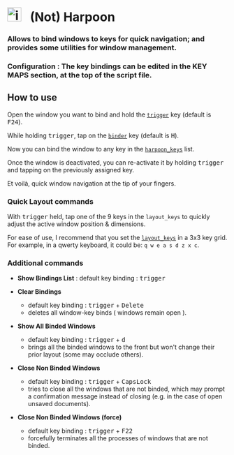 # <img src="trident.ico" alt="icon" width="32" height="32"/> &nbsp; (Not) Harpoon

### Allows to bind windows to keys for quick navigation; and provides some utilities for window management.


### Configuration : The key bindings can be edited in the KEY MAPS section, at the top of the script file. 


## How to use

Open the window you want to bind and hold the [`trigger`](https://github.com/bmad4ever/Bmad-Keyboard-Stuff/blob/eae08407bc7ac5fbbdda3ff7a59dd3649c353854/ahk/NotHarpoon/NotHarpoon.ahk#L9) key (default is <kbd>F24</kbd>).

While holding <kbd>trigger</kbd>, tap on the [`binder`](https://github.com/bmad4ever/Bmad-Keyboard-Stuff/blob/eae08407bc7ac5fbbdda3ff7a59dd3649c353854/ahk/NotHarpoon/NotHarpoon.ahk#L14) key (default is <kbd>H</kbd>).

Now you can bind the window to any key in the [`harpoon_keys`](https://github.com/bmad4ever/Bmad-Keyboard-Stuff/blob/eae08407bc7ac5fbbdda3ff7a59dd3649c353854/ahk/NotHarpoon/NotHarpoon.ahk#L38) list.

Once the window is deactivated, you can re-activate it by holding <kbd>trigger</kbd> and tapping on the previously assigned key. 

Et voilà, quick window navigation at the tip of your fingers.

### Quick Layout commands

With <kbd>trigger</kbd> held, tap one of the 9 keys in the `layout_keys` to quickly adjust the active window position & dimensions.

For ease of use, I recommend that you set the [`layout_keys`](https://github.com/bmad4ever/Bmad-Keyboard-Stuff/blob/eae08407bc7ac5fbbdda3ff7a59dd3649c353854/ahk/NotHarpoon/NotHarpoon.ahk#L29C2-L29C2) in a 3x3 key grid. For example, in a qwerty keyboard, it could be: `q w e a s d z x c`.



### Additional commands

- **Show Bindings List** : default key binding : <kbd>trigger</kbd> 

- **Clear Bindings**
    - default key binding : <kbd>trigger</kbd> + <kbd>Delete</kbd> 
    - deletes all window-key binds ( windows remain open ).

- **Show All Binded Windows**
    - default key binding : <kbd>trigger</kbd> + <kbd>d</kbd>
    - brings all the binded windows to the front but won't change their prior layout (some may occlude others). 

- **Close Non Binded Windows**
    - default key binding : <kbd>trigger</kbd> + <kbd>CapsLock</kbd> 
    - tries to close all the windows that are not binded, which may prompt a confirmation message instead of closing (e.g. in the case of open unsaved documents).

- **Close Non Binded Windows (force)**
    - default key binding : <kbd>trigger</kbd> + <kbd>F22</kbd> 
    - forcefully terminates all the processes of windows that are not binded.  
